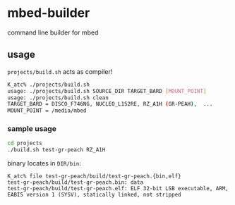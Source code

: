 mbed-builder
====

command line builder for mbed 

usage
----
`projects/build.sh` acts as compiler!

```bash
K_atc% ./projects/build.sh 
usage: ./projects/build.sh SOURCE_DIR TARGET_BARD [MOUNT_POINT]
usage: ./projects/build.sh clean
TARGET_BARD = DISCO_F746NG, NUCLEO_L152RE, RZ_A1H (GR-PEAH),  ...
MOUNT_POINT = /media/mbed
```

### sample usage

```bash
cd projects
./build.sh test-gr-peach RZ_A1H
```

binary locates in `DIR/bin`:

```
K_atc% file test-gr-peach/build/test-gr-peach.{bin,elf}
test-gr-peach/build/test-gr-peach.bin: data
test-gr-peach/build/test-gr-peach.elf: ELF 32-bit LSB executable, ARM, EABI5 version 1 (SYSV), statically linked, not stripped
```
